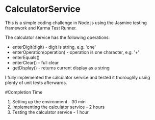 # CalculatorService

This is a simple coding challenge in Node js using the Jasmine testing framework and Karma Test Runner.

The calculator service has the following operations:

- enterDigit(digit) - digit is string, e.g. 'one' 
- enterOperation(operation) - operation is one character, e.g. '+' 
- enterEquals() 
- enterClear() - full clear 
- getDisplay() - returns current display as a string

I fully implemented the calculator service and tested it thoroughly using plenty of unit tests afterwards.

#Completion Time

1. Setting up the environment - 30 min
2. Implementing the calculator service - 2 hours 
3. Testing the calculator service - 1 hour
